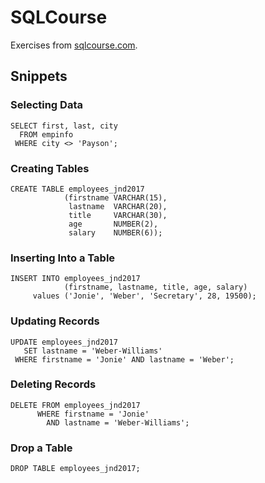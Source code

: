 # SQLCourse

Exercises from [sqlcourse.com](http://www.sqlcourse.com).

## Snippets

### Selecting Data

```
SELECT first, last, city
  FROM empinfo
 WHERE city <> 'Payson';
```

### Creating Tables

```
CREATE TABLE employees_jnd2017
            (firstname VARCHAR(15),
             lastname  VARCHAR(20),
             title     VARCHAR(30),
             age       NUMBER(2),
             salary    NUMBER(6));
```

### Inserting Into a Table

```
INSERT INTO employees_jnd2017
            (firstname, lastname, title, age, salary)
     values ('Jonie', 'Weber', 'Secretary', 28, 19500);
```

### Updating Records

```
UPDATE employees_jnd2017
   SET lastname = 'Weber-Williams'
 WHERE firstname = 'Jonie' AND lastname = 'Weber';
```

### Deleting Records

```
DELETE FROM employees_jnd2017
      WHERE firstname = 'Jonie'
        AND lastname = 'Weber-Williams';
```

### Drop a Table

```
DROP TABLE employees_jnd2017;
```
